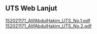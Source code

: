 ## UTS Web Lanjut

[152021171_AlifAbdulHakim_UTS_No.1.pdf](https://github.com/alversonn/UTS/files/13744388/152021171_AlifAbdulHakim_UTS_No.1.pdf)
[152021171_AlifAbdulHakim_UTS_No.2.pdf](https://github.com/alversonn/UTS/files/13744392/152021171_AlifAbdulHakim_UTS_No.2.pdf)
